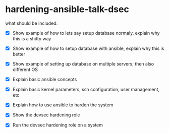 # hardening-ansible-talk-dsec


what should be included:

- [x] Show example of how to lets say setup database normaly, explain why this is a shitty way
- [x] Show example of how to setup database with ansible, explain why this is better
- [x] Show example of setting up database on multiple servers; then also different OS 
- [x] Explain basic ansible concepts
- [x] Explain basic kernel parameters, ssh configuration, user management, etc
- [x] Explain how to use ansible to harden the system
- [x] Show the devsec hardening role
- [x] Run the devsec hardening role on a system

